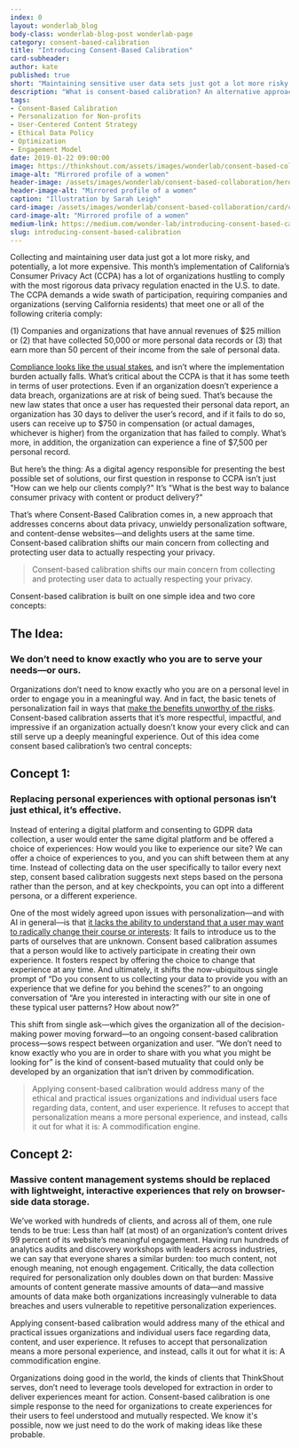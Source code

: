 ```yaml
---
index: 0
layout: wonderlab_blog
body-class: wonderlab-blog-post wonderlab-page
category: consent-based-calibration
title: "Introducing Consent-Based Calibration"
card-subheader:
author: kate
published: true
short: "Maintaining sensitive user data sets just got a lot more risky and a lot more expensive. It's time to shift the conversation from collecting and protecting user data to respecting user autonomy and privacy. That's where consent-based calibration comes in."
description: "What is consent-based calibration? An alternative approach to personalization for nonprofits and social-change organizations."
tags:
- Consent-Based Calibration
- Personalization for Non-profits
- User-Centered Content Strategy
- Ethical Data Policy
- Optimization
- Engagement Model
date: 2019-01-22 09:00:00
image: https://thinkshout.com/assets/images/wonderlab/consent-based-collaboration/card/cbc-intro-card.jpg
image-alt: "Mirrored profile of a women"
header-image: /assets/images/wonderlab/consent-based-collaboration/hero/cbc-intro.jpg
header-image-alt: "Mirrored profile of a women"
caption: "Illustration by Sarah Leigh"
card-image: /assets/images/wonderlab/consent-based-collaboration/card/cbc-intro-card.jpg
card-image-alt: "Mirrored profile of a women"
medium-link: https://medium.com/wonder-lab/introducing-consent-based-calibration-72e26d9c84ca
slug: introducing-consent-based-calibration
---
```


Collecting and maintaining user data just got a lot more risky, and potentially, a lot more expensive. This month’s implementation of California’s Consumer Privacy Act (CCPA) has a lot of organizations hustling to comply with the most rigorous data privacy regulation enacted in the U.S. to date. The CCPA demands a wide swath of participation, requiring companies and organizations (serving California residents) that meet one or all of the following criteria comply:

(1) Companies and organizations that have annual revenues of $25 million or (2) that have collected 50,000 or more personal data records or (3) that earn more than 50 percent of their income from the sale of personal data.

[Compliance looks like the usual stakes](https://oag.ca.gov/privacy/ccpa), and isn’t where the implementation burden actually falls. What’s critical about the CCPA is that it has some teeth in terms of user protections. Even if an organization doesn’t experience a data breach, organizations are at risk of being sued. That’s because the new law states that once a user has requested their personal data report, an organization has 30 days to deliver the user’s record, and if it fails to do so, users can receive up to $750 in compensation (or actual damages, whichever is higher) from the organization that has failed to comply. What’s more, in addition, the organization can experience a fine of $7,500 per personal record.

But here’s the thing: As a digital agency responsible for presenting the best possible set of solutions, our first question in response to CCPA isn’t just "How can we help our clients comply?" It’s "What is the best way to balance consumer privacy with content or product delivery?"

That’s where Consent-Based Calibration comes in, a new approach that addresses concerns about data privacy, unwieldy personalization software, and content-dense websites—and delights users at the same time. Consent-based calibration shifts our main concern from collecting and protecting user data to actually respecting your privacy.

>Consent-based calibration shifts our main concern from collecting and protecting user data to actually respecting your privacy.

Consent-based calibration is built on one simple idea and two core concepts:

## The Idea:

### We don’t need to know exactly who you are to serve your needs—or ours.

Organizations don’t need to know exactly who you are on a personal level in order to engage you in a meaningful way. And in fact, the basic tenets of personalization fail in ways that [make the benefits unworthy of the risks](https://www.nytimes.com/2019/11/05/opinion/personalization-privacy.html). Consent-based calibration asserts that it’s more respectful, impactful, and impressive if an organization actually doesn’t know your every click and can still serve up a deeply meaningful experience. Out of this idea come consent based calibration’s two central concepts:

## Concept 1:

### Replacing personal experiences with optional personas isn’t just ethical, it’s effective.

Instead of entering a digital platform and consenting to GDPR data collection, a user would enter the same digital platform and be offered a choice of experiences: How would you like to experience our site? We can offer a choice of experiences to you, and you can shift between them at any time. Instead of collecting data on the user specifically to tailor every next step, consent based calibration suggests next steps based on the persona rather than the person, and at key checkpoints, you can opt into a different persona, or a different experience.

One of the most widely agreed upon issues with personalization—and with AI in general—is that [it lacks the ability to understand that a user may want to radically change their course or interests](https://medium.com/inclusive-software/describing-personas-af992e3fc527): It fails to introduce us to the parts of ourselves that are unknown. Consent based calibration assumes that a person would like to actively participate in creating their own experience. It fosters respect by offering the choice to change that experience at any time.
And ultimately, it shifts the now-ubiquitous single prompt of  “Do you consent to us collecting your data to provide you with an experience that we define for you behind the scenes?” to an ongoing conversation of “Are you interested in interacting with our site in one of these typical user patterns? How about now?”

This shift from single ask—which gives the organization all of the decision-making power moving forward—to an ongoing consent-based calibration process—sows respect between organization and user. “We don’t need to know exactly who you are in order to share with you what you might be looking for” is the kind of consent-based mutuality that could only be developed by an organization that isn’t driven by commodification.

>Applying consent-based calibration would address many of the ethical and practical issues organizations and individual users face regarding data, content, and user experience. It refuses to accept that personalization means a more personal experience, and instead, calls it out for what it is: A commodification engine.

## Concept 2:

### Massive content management systems should be replaced with lightweight, interactive experiences that rely on browser-side data storage.

We’ve worked with hundreds of clients, and across all of them, one rule tends to be true: Less than half (at most) of an organization’s content drives 99 percent of its website’s meaningful engagement. Having run hundreds of analytics audits and discovery workshops with leaders across industries, we can say that everyone shares a similar burden: too much content, not enough meaning, not enough engagement. Critically, the data collection required for personalization only doubles down on that burden: Massive amounts of content generate massive amounts of data—and massive amounts of data make both organizations increasingly vulnerable to data breaches and users vulnerable to repetitive personalization experiences.

Applying consent-based calibration would address many of the ethical and practical issues organizations and individual users face regarding data, content, and user experience. It refuses to accept that personalization means a more personal experience, and instead, calls it out for what it is: A commodification engine.

Organizations doing good in the world, the kinds of clients that ThinkShout serves, don’t need to leverage tools developed for extraction in order to deliver experiences meant for action. Consent-based calibration is one simple response to the need for organizations to create experiences for their users to feel understood and mutually respected. We know it's possible, now we just need to do the work of making ideas like these probable.
